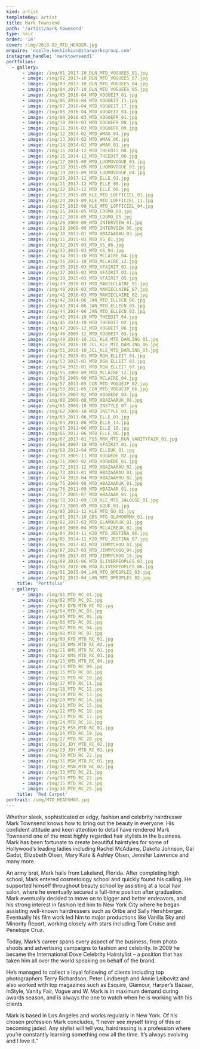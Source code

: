 ```yaml
---
kind: artist
templateKey: artist
title: Mark Townsend
path: '/artist/mark-townsend'
type: hair
order: '14'
cover: /img/2018-02_MTD_HEADER.jpg
enquire: 'noelle.keshishian@starworksgroup.com'
instagram_handle: 'marktownsend1'
portfolios:
  - gallery:
      - image: /img/01_2017-10_DLN_MTD_VOGUEES_01.jpg
      - image: /img/02_2017-10_DLN_MTD_VOGUEES_07.jpg
      - image: /img/03_2017-10_DLN_MTD_VOGUEES_04.jpg
      - image: /img/04_2017-10_DLN_MTD_VOGUEES_05.jpg
      - image: /img/05_2016-04_MTD_VOGUEIT_01.jpg
      - image: /img/06_2016-04_MTD_VOGUEIT_11.jpg
      - image: /img/07_2016-04_MTD_VOGUEIT_17.jpg
      - image: /img/08_2016-04_MTD_VOGUEIT_03.jpg
      - image: /img/09_2016-03_MTD_VOGUEFR_01.jpg
      - image: /img/10_2016-03_MTD_VOGUEFR_08.jpg
      - image: /img/11_2016-03_MTD_VOGUEFR_09.jpg
      - image: /img/12_2014-02_MTD_WMAG_04.jpg
      - image: /img/13_2014-02_MTD_WMAG_06.jpg
      - image: /img/14_2014-02_MTD_WMAG_01.jpg
      - image: /img/15_2014-12_MTD_THEEDIT_08.jpg
      - image: /img/16_2014-12_MTD_THEEDIT_06.jpg
      - image: /img/17_2015-09_MTD_LUOMOVOGUE_01.jpg
      - image: /img/18_2015-09_MTD_LUOMOVOGUE_03.jpg
      - image: /img/19_2015-09_MTD_LUOMOVOGUE_04.jpg
      - image: /img/20_2017-12_MTD_ELLE_01.jpg
      - image: /img/21_2017-12_MTD_ELLE_06.jpg
      - image: /img/22_2017-12_MTD_ELLE_08.jpg
      - image: /img/23_2015-09_KLE_MTD_LOFFICIEL_01.jpg
      - image: /img/24_2015-09_KLE_MTD_LOFFICIEL_11.jpg
      - image: /img/25_2015-09_KLE_MTD_LOFFICIEL_04.jpg
      - image: /img/26_2016-05_MTD_COSMO_08.jpg
      - image: /img/27_2016-05_MTD_COSMO_05.jpg
      - image: /img/28_2009-09_MTD_INTERVIEW_01.jpg
      - image: /img/29_2009-09_MTD_INTERVIEW_06.jpg
      - image: /img/30_2013-01_MTD_HBAZAARAU_03.jpg
      - image: /img/31_2015-03_MTD_VS_01.jpg
      - image: /img/32_2015-03_MTD_VS_06.jpg
      - image: /img/33_2015-03_MTD_VS_04.jpg
      - image: /img/34_2011-10_MTD_MCLAIRE_04.jpg
      - image: /img/35_2011-10_MTD_MCLAIRE_12.jpg
      - image: /img/36_2015-03_MTD_VFAIRIT_01.jpg
      - image: /img/37_2015-03_MTD_VFAIRIT_03.jpg
      - image: /img/38_2015-03_MTD_VFAIRIT_05.jpg
      - image: /img/39_2016-03_MTD_MARIECLAIRE_01.jpg
      - image: /img/40_2016-03_MTD_MARIECLAIRE_07.jpg
      - image: /img/41_2016-03_MTD_MARIECLAIRE_02.jpg
      - image: /img/42_2014-06_JAN_MTD_ELLECN_08.jpg
      - image: /img/43_2014-06_JAN_MTD_ELLECN_05.jpg
      - image: /img/44_2014-06_JAN_MTD_ELLECN_03.jpg
      - image: /img/45_2014-10_MTD_THEEDIT_04.jpg
      - image: /img/46_2014-10_MTD_THEEDIT_02.jpg
      - image: /img/47_2009-12_MTD_VOGUEIT_06.jpg
      - image: /img/48_2009-12_MTD_VOGUEIT_03.jpg
      - image: /img/49_2016-10_JCL_KLE_MTD_DARLING_01.jpg
      - image: /img/50_2016-10_JCL_KLE_MTD_DARLING_06.jpg
      - image: /img/51_2016-10_JCL_KLE_MTD_DARLING_03.jpg
      - image: /img/52_2015-01_MTD_RGN_ELLEIT_01.jpg
      - image: /img/53_2015-01_MTD_RGN_ELLEIT_03.jpg
      - image: /img/54_2015-01_MTD_RGN_ELLEIT_07.jpg
      - image: /img/55_2009-09_MTD_MCLAIRE_12.jpg
      - image: /img/56_2009-09_MTD_MCLAIRE_04.jpg
      - image: /img/57_2011-05_CCR_MTD_VOGUEJP_02.jpg
      - image: /img/58_2011-05_CCR_MTD_VOGUEJP_06.jpg
      - image: /img/59_2007-02_MTD_VOGUEDE_03.jpg
      - image: /img/60_2009-08_MTD_HBAZAARUK_08.jpg
      - image: /img/61_2009-10_MTD_INSTYLE_07.jpg
      - image: /img/62_2009-10_MTD_INSTYLE_03.jpg
      - image: /img/63_2011-06_MTD_ELLE_01.jpg
      - image: /img/64_2011-06_MTD_ELLE_14.jpg
      - image: /img/65_2011-06_MTD_ELLE_10.jpg
      - image: /img/66_2011-06_MTD_ELLE_06.jpg
      - image: /img/67_2017-01_FSS_MRK_MTD_RGN_VANITYFAIR_01.jpg
      - image: /img/68_2007-10_MTD_VFAIRIT_01.jpg
      - image: /img/69_2012-04_MTD_ELLEUK_01.jpg
      - image: /img/70_2005-11_MTD_VOGUEDE_02.jpg
      - image: /img/71_2007-02_MTD_VOGUEDE_01.jpg
      - image: /img/72_2013-12_MTD_HBAZAARAU_02.jpg
      - image: /img/73_2013-01_MTD_HBAZAARAU_01.jpg
      - image: /img/74_2010-04_MTD_HBAZAARRU_02.jpg
      - image: /img/75_2009-08_MTD_HBAZAARUK_01.jpg
      - image: /img/76_2011-09_MTD_HBAZAAR_01.jpg
      - image: /img/77_2005-07_MTD_HBAZAAR_01.jpg
      - image: /img/78_2011-09_CCR_KLE_MTD_JALOUSE_01.jpg
      - image: /img/79_2009-05_MTD_GQUK_01.jpg
      - image: /img/80_2011-12_KLE_MTD_GQ_02.jpg
      - image: /img/81_2017-10_GBS_MTD_GLAMOURMX_01.jpg
      - image: /img/82_2017-03_MTD_GLAMOURUK_01.jpg
      - image: /img/83_2008-04_MTD_MCLAIREUK_02.jpg
      - image: /img/84_2014-11_KZO_MTD_JESTINA_06.jpg
      - image: /img/85_2014-11_KZO_MTD_JESTINA_07.jpg
      - image: /img/86_2017-03_MTD_JIMMYCHOO_01.jpg
      - image: /img/87_2017-03_MTD_JIMMYCHOO_04.jpg
      - image: /img/88_2017-03_MTD_JIMMYCHOO_15.jpg
      - image: /img/89_2016-06_MTD_OLIVERPEOPLES_03.jpg
      - image: /img/90_2016-06_MTD_OLIVERPEOPLES_06.jpg
      - image: /img/91_2015-04_LHN_MTD_OPEOPLES_03.jpg
      - image: /img/92_2015-04_LHN_MTD_OPEOPLES_02.jpg
    title: 'Portfolio'
  - gallery:
      - image: /img/01_MTD_RC_01.jpg
      - image: /img/02_MTD_RC_02.jpg
      - image: /img/03_KYB_MTD_RC_02.jpg
      - image: /img/04_MTD_RC_03.jpg
      - image: /img/05_MTD_RC_05.jpg
      - image: /img/06_MTD_RC_06.jpg
      - image: /img/07_MTD_RC_04.jpg
      - image: /img/08_MTD_RC_07.jpg
      - image: /img/09_KYB_MTD_RC_01.jpg
      - image: /img/10_KMS_MTD_RC_02.jpg
      - image: /img/11_KMS_MTD_RC_01.jpg
      - image: /img/12_KMS_MTD_RC_03.jpg
      - image: /img/13_KMS_MTD_RC_04.jpg
      - image: /img/14_MTD_RC_09.jpg
      - image: /img/15_MTD_RC_08.jpg
      - image: /img/16_MTD_RC_10.jpg
      - image: /img/17_MTD_RC_11.jpg
      - image: /img/18_MTD_RC_12.jpg
      - image: /img/19_MTD_RC_13.jpg
      - image: /img/20_MTD_RC_14.jpg
      - image: /img/21_MTD_RC_15.jpg
      - image: /img/22_MTD_RC_16.jpg
      - image: /img/23_MTD_RC_17.jpg
      - image: /img/24_MTD_RC_18.jpg
      - image: /img/25_FSS_MTD_RC_01.jpg
      - image: /img/26_MTD_RC_19.jpg
      - image: /img/27_MTD_RC_20.jpg
      - image: /img/28_JDY_MTD_RC_02.jpg
      - image: /img/29_JDY_MTD_RC_01.jpg
      - image: /img/30_MTD_RC_22.jpg
      - image: /img/31_MSN_MTD_RC_01.jpg
      - image: /img/32_MSN_MTD_RC_02.jpg
      - image: /img/33_MTD_RC_21.jpg
      - image: /img/34_MTD_RC_23.jpg
      - image: /img/35_MTD_RC_24.jpg
      - image: /img/36_MTD_RC_25.jpg
    title: 'Red Carpet'
portrait: /img/MTD_HEADSHOT.jpg
---
```

Whether sleek, sophisticated or edgy, fashion and celebrity hairdresser Mark Townsend knows how to bring out the beauty in everyone. His confident attitude and keen attention to detail have rendered Mark Townsend one of the most highly regarded hair stylists in the business. Mark has been fortunate to create beautiful hairstyles for some of Hollywood’s leading ladies including Rachel McAdams, Dakota Johnson, Gal Gadot, Elizabeth Olsen, Mary Kate & Ashley Olsen, Jennifer Lawrence and many more.

An army brat, Mark hails from Lakeland, Florida. After completing high school, Mark entered cosmetology school and quickly found his calling. He supported himself throughout beauty school by assisting at a local hair salon, where he eventually secured a full-time position after graduation.  Mark eventually decided to move on to bigger and better endeavors, and his strong interest in fashion led him to New York City where he began assisting well-known hairdressers such as Oribe and Sally Hershberger. Eventually his film work led him to major productions like Vanilla Sky and Minority Report, working closely with stars including Tom Cruise and Penelope Cruz.

Today, Mark’s career spans every aspect of the business, from photo shoots and advertising campaigns to fashion and celebrity. In 2009 he became the International Dove Celebrity Hairstylist – a position that has  taken him all over the world speaking on behalf of the brand.

He’s managed to collect a loyal following of clients including top photographers Terry Richardson, Peter Lindbergh and Annie Leibovitz and also worked with top magazines such as Esquire, Glamour, Harper’s Bazaar, InStyle, Vanity Fair, Vogue and W. Mark is in maximum demand during awards season, and is always the one to watch when he is working with his clients.

Mark is based in Los Angeles and works regularly in New York. Of his chosen profession Mark concludes, “I never see myself tiring of this or becoming jaded. Any stylist will tell you, hairdressing is a profession where you’re constantly learning something new all the time. It’s always evolving and I love it.”